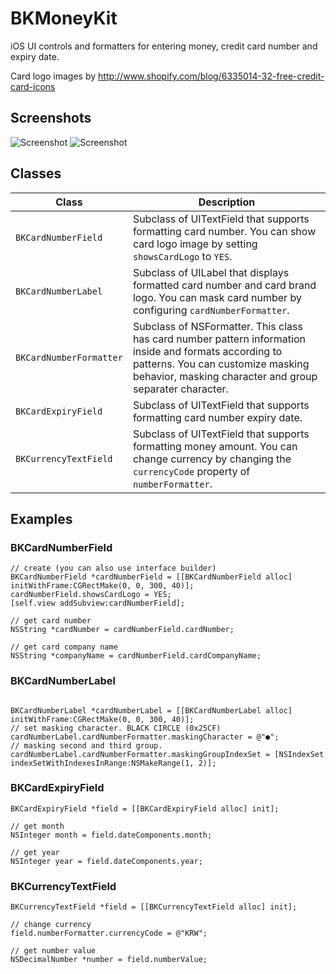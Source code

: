 BKMoneyKit
==========

iOS UI controls and formatters for entering money, credit card number and expiry date.

Card logo images by http://www.shopify.com/blog/6335014-32-free-credit-card-icons

## Screenshots
![Screenshot](./Screenshots/money_kit_01.png)
![Screenshot](./Screenshots/money_kit_02.png)


## Classes
| Class | Description |
| ----- | ----------- |
| ```BKCardNumberField``` | Subclass of UITextField that supports formatting card number. You can show card logo image by setting ```showsCardLogo``` to ```YES```. |
| ```BKCardNumberLabel``` | Subclass of UILabel that displays formatted card number and card brand logo. You can mask card number by configuring ```cardNumberFormatter```. |
| ```BKCardNumberFormatter``` | Subclass of NSFormatter. This class has card number pattern information inside and formats according to patterns. You can customize masking behavior, masking character and group separater character. |
| ```BKCardExpiryField``` | Subclass of UITextField that supports formatting card number expiry date. |
| ```BKCurrencyTextField``` | Subclass of UITextField that supports formatting money amount. You can change currency by changing the ```currencyCode``` property of ```numberFormatter```. |


## Examples

### BKCardNumberField

```objc
// create (you can also use interface builder)
BKCardNumberField *cardNumberField = [[BKCardNumberField alloc] initWithFrame:CGRectMake(0, 0, 300, 40)];
cardNumberField.showsCardLogo = YES;
[self.view addSubview:cardNumberField];

// get card number
NSString *cardNumber = cardNumberField.cardNumber;

// get card company name
NSString *companyName = cardNumberField.cardCompanyName;
```

### BKCardNumberLabel
```objc

BKCardNumberLabel *cardNumberLabel = [[BKCardNumberLabel alloc] initWithFrame:CGRectMake(0, 0, 300, 40)];
// set masking character. BLACK CIRCLE (0x25CF)
cardNumberLabel.cardNumberFormatter.maskingCharacter = @"●";
// masking second and third group.
cardNumberLabel.cardNumberFormatter.maskingGroupIndexSet = [NSIndexSet indexSetWithIndexesInRange:NSMakeRange(1, 2)];

```

### BKCardExpiryField

```objc
BKCardExpiryField *field = [[BKCardExpiryField alloc] init];

// get month
NSInteger month = field.dateComponents.month;

// get year
NSInteger year = field.dateComponents.year;
```

### BKCurrencyTextField

```objc
BKCurrencyTextField *field = [[BKCurrencyTextField alloc] init];

// change currency
field.numberFormatter.currencyCode = @"KRW";

// get number value
NSDecimalNumber *number = field.numberValue;
```
